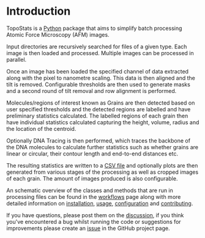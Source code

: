 # Introduction

TopoStats is a [Python](https://www.python.org/) package that aims to simplify batch processing Atomic
Force Microscopy (AFM) images.

Input directories are recursively searched for files of a given type. Each image is then loaded and processed. Multiple
images can be processed in parallel.

Once an image has been loaded the specified channel of data extracted along with the pixel to nanometre scaling. This
data is then aligned and the tilt is removed. Configurable thresholds are then used to generate masks and a second round
of tilt removal and row alignment is performed.

Molecules/regions of interest known as Grains are then detected based on user specified thresholds and the detected
regions are labelled and have preliminary statistics calculated. The labelled regions of each grain then have individual
statistics calculated capturing the height, volume, radius and the location of the centroid.

Optionally DNA Tracing is then performed, which traces the backbone of the DNA molecules to calculate further statistics
such as whether grains are linear or circular, their contour length and end-to-end distances etc.

The resulting statistics are written to a [CSV file](data_dictionary) and optionally plots are then generated from
various stages of the processing as well as cropped images of each grain. The amount of images produced is also
configurable.

An schematic overview of the classes and methods that are run in processing files can be found in the
[workflows](workflows) page along with more detailed information on [installation](installation), [usage](usage),
[configuration](configuration) and [contributing](contributing).

If you have questions, please post them on the [discussion](https://github.com/AFM-SPM/TopoStats/discussions), if you
think you've encountered a bug whilst running the code or suggestions for improvements please create an
[issue](https://github.com/AFM-SPM/TopoStats/issues) in the GitHub project page.
